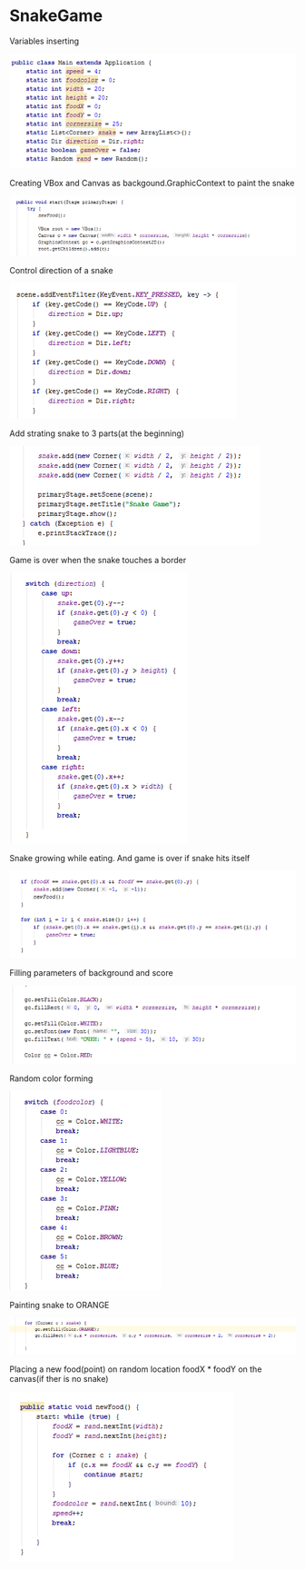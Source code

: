 # SnakeGame

Variables inserting

<img src="images/Снимок%20экрана%20(17).png">

Creating VBox and Canvas as backgound.GraphicContext to paint the snake

<img src="images/Снимок%20экрана%20(18).png">

Control direction of a snake

<img src="images/Снимок%20экрана%20(19).png">

Add strating snake to 3 parts(at the beginning)

<img src="images/Снимок%20экрана%20(20).png">

Game is over when the snake touches a border

<img src="images/Снимок%20экрана%20(26).png">

Snake growing while eating. And game is over if snake hits itself

<img src="images/Снимок%20экрана%20(21).png">

Filling parameters of background and score

<img src="images/Снимок%20экрана%20(22).png">

Random color forming

<img src="images/Снимок%20экрана%20(23).png">

Painting snake to ORANGE

<img src="images/Снимок%20экрана%20(24).png">

Placing a new food(point) on random location foodX * foodY on the canvas(if ther is no snake)

<img src="images/Снимок%20экрана%20(25).png">


